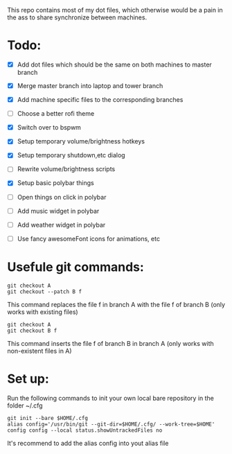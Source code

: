 This repo contains most of my dot files, which otherwise would be a pain in the
ass to share synchronize between machines.


# Todo:

* [x] Add dot files which should be the same on both machines to master branch
* [x] Merge master branch into laptop and tower branch
* [x] Add machine specific files to the corresponding branches

* [ ] Choose a better rofi theme

* [x] Switch over to bspwm
* [x] Setup temporary volume/brightness hotkeys
* [x] Setup temporary shutdown,etc dialog
* [ ] Rewrite volume/brightness scripts

* [x] Setup basic polybar things
* [ ] Open things on click in polybar
* [ ] Add music widget in polybar
* [ ] Add weather widget in polybar
* [ ] Use fancy awesomeFont icons for animations, etc



# Usefule git commands:

```
git checkout A
git checkout --patch B f
```

This command replaces the file f in branch A with the file f of branch B
(only works with existing files)

```
git checkout A
git checkout B f
```

This command inserts the file f of branch B in branch A 
(only works with non-existent files in A)

# Set up:

Run the following commands to init your own local bare repository in the folder
~/.cfg

```
git init --bare $HOME/.cfg
alias config='/usr/bin/git --git-dir=$HOME/.cfg/ --work-tree=$HOME'
config config --local status.showUntrackedFiles no
```

It's recommend to add the alias config into yout alias file
